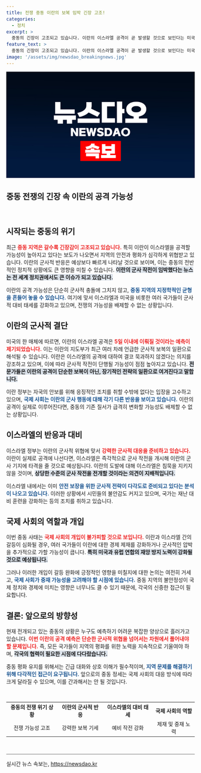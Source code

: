 ```yaml
---
title: 전쟁 중동 이란의 보복 임박 긴장 고조!
categories:
  - 정치
excerpt: >
  중동의 긴장이 고조되고 있습니다. 이란의 이스라엘 공격이 곧 발생할 것으로 보인다는 미국 매체의 보도가 전해졌습니다. 불안한 정세 속, 세계의 시선이 집중되고 있습니다.
feature_text: >
  중동의 긴장이 고조되고 있습니다. 이란의 이스라엘 공격이 곧 발생할 것으로 보인다는 미국 매체의 보도가 전해졌습니다. 불안한 정세 속, 세계의 시선이 집중되고 있습니다.
image: '/assets/img/newsdao_breakingnews.jpg'
---
```


<p><img src="/assets/img/newsdao_breakingnews.jpg" alt="ontimetimes 속보" /></p>

<h2 data-ke-size="size26">중동 전쟁의 긴장 속 이란의 공격 가능성</h2>

<p data-ke-size="size16">&nbsp;</p>

<h2 data-ke-size="size26">시작되는 중동의 위기</h2>

<p data-ke-size="size16">최근 <b><span style="color: #ee2323;">중동 지역은 갈수록 긴장감이 고조되고 있습니다.</span></b> 특히 이란이 이스라엘을 공격할 가능성이 높아지고 있다는 보도가 나오면서 지역의 안전과 평화가 심각하게 위협받고 있습니다. 이란의 군사적 반응은 예상보다 빠르게 나타날 것으로 보이며, 이는 중동의 전반적인 정치적 상황에도 큰 영향을 미칠 수 있습니다. <b><span style="background-color: #21538527;">이란의 군사 작전이 임박했다는 뉴스는 전 세계 정치권에서도 큰 이슈가 되고 있습니다.</span></b></p>

<p data-ke-size="size16">이란의 공격 가능성은 단순히 군사적 충돌에 그치지 않고, <b><span style="color: #1a5490;">중동 지역의 지정학적인 균형을 흔들어 놓을 수 있습니다.</span></b> 여기에 맞서 이스라엘과 미국을 비롯한 여러 국가들이 군사적 대비 태세를 강화하고 있으며, 전쟁의 가능성을 배제할 수 없는 상황입니다.</p>

<h2 data-ke-size="size26">이란의 군사적 결단</h2>

<p data-ke-size="size16">미국의 한 매체에 따르면, 이란의 이스라엘 공격은 <b><span style="color: #ee2323;">5일 이내에 이뤄질 것이라는 예측이 제기되었습니다.</span></b> 이는 이란의 지도부가 최근 여러 차례 언급한 군사적 보복의 일환으로 해석될 수 있습니다. 이란은 이스라엘의 공격에 대하여 결코 묵과하지 않겠다는 의지를 강조하고 있으며, 이에 따라 군사적 작전이 단행될 가능성이 점점 높아지고 있습니다. <b><span style="background-color: #21538527;">전문가들은 이란의 공격이 단순한 보복이 아닌, 장기적인 전략의 일환으로 여겨진다고 말합니다.</span></b></p>

<p data-ke-size="size16">이란 정부는 자국의 안보를 위해 응징적인 조치를 취할 수밖에 없다는 입장을 고수하고 있으며, <b><span style="color: #1a5490;">국제 사회는 이란의 군사 행동에 대해 각기 다른 반응을 보이고 있습니다.</span></b> 이란의 공격이 실제로 이루어진다면, 중동의 기존 질서가 급격히 변화할 가능성도 배제할 수 없는 상황입니다.</p>

<h2 data-ke-size="size26">이스라엘의 반응과 대비</h2>

<p data-ke-size="size16">이스라엘 정부는 이란의 군사적 위협에 맞서 <b><span style="color: #ee2323;">강력한 군사적 대응을 준비하고 있습니다.</span></b> 이란이 실제로 공격에 나선다면, 이스라엘은 즉각적으로 군사 작전을 개시해 이란의 군사 기지에 타격을 줄 것으로 예상됩니다. 이란의 도발에 대해 이스라엘은 침묵을 지키지 않을 것이며, <b><span style="background-color: #21538527;">상당한 수준의 군사 작전을 전개할 것이라는 의견이 지배적입니다.</span></b></p>

<p data-ke-size="size16">이스라엘 내에서는 이미 <b><span style="color: #1a5490;">안전 보장을 위한 군사적 전략이 다각도로 준비되고 있다는 분석이 나오고 있습니다.</span></b> 이러한 상황에서 시민들의 불안감도 커지고 있으며, 국가는 재난 대비 훈련을 강화하는 등의 조치를 취하고 있습니다.</p>

<h2 data-ke-size="size26">국제 사회의 역할과 개입</h2>

<p data-ke-size="size16">이번 중동 사태는 <b><span style="color: #ee2323;">국제 사회의 개입이 불가피할 것으로 보입니다.</span></b> 이란과 이스라엘 간의 갈등이 심화될 경우, 여러 국가들이 이란에 대한 경제 제재를 강화하거나 군사적인 압박을 추가적으로 가할 가능성이 큽니다. <b><span style="background-color: #21538527;">특히 미국과 유럽 연합의 재앙 방지 노력이 강화될 것으로 예상됩니다.</span></b></p>

<p data-ke-size="size16">그러나 이러한 개입이 갈등 완화에 긍정적인 영향을 미칠지에 대한 논의는 여전히 거세고, <b><span style="color: #1a5490;">국제 사회가 중재 가능성을 고려해야 할 시점에 있습니다.</span></b> 중동 지역의 불안정성이 국제 정치와 경제에 미치는 영향은 너무나도 클 수 있기 때문에, 각국의 신중한 접근이 필요합니다.</p>

<h2 data-ke-size="size26">결론: 앞으로의 방향성</h2>

<p data-ke-size="size16">현재 전개되고 있는 중동의 상황은 누구도 예측하기 어려운 복잡한 양상으로 흘러가고 있습니다. <b><span style="color: #ee2323;">이번 이란의 공격 예측은 단순한 군사적 위협을 넘어서는 차원에서 풀어내야 할 문제입니다.</span></b> 즉, 모든 국가들이 지역의 평화를 위한 노력을 지속적으로 기울여야 하며, <b><span style="background-color: #21538527;">각국의 협력이 필요한 시점에 다다랐습니다.</span></b></p>

<p data-ke-size="size16">중동 평화 유지를 위해서는 긴급 대화와 상호 이해가 필수적이며, <b><span style="color: #1a5490;">지역 문제를 해결하기 위해 다각적인 접근이 요구됩니다.</span></b> 앞으로의 중동 정세는 국제 사회의 대응 방식에 따라 크게 달라질 수 있으며, 이를 간과해서는 안 될 것입니다.</p>

<p data-ke-size="size16">&nbsp;</p>

<table style="width: 100%;">
  <tbody>
    <tr>
      <td style="text-align: center; height: 17px;"><b>중동의 전쟁 위기 상황</b></td>
      <td style="text-align: center; height: 17px;"><b>이란의 군사적 반응</b></td>
      <td style="text-align: center; height: 17px;"><b>이스라엘의 대비 태세</b></td>
      <td style="text-align: center; height: 17px;"><b>국제 사회의 역할</b></td>
    </tr>
    <tr>
      <td style="text-align: center; height: 17px;">전쟁 가능성 고조</td>
      <td style="text-align: center; height: 17px;">강력한 보복 기세</td>
      <td style="text-align: center; height: 17px;">예비 작전 강화</td>
      <td style="text-align: center; height: 17px;">제재 및 중재 노력</td>
    </tr>
  </tbody>
</table>

<p data-ke-size="size16">&nbsp;</p>

<p><hr style="height: 2px; background-color: #aaa;"></hr></p>
실시간 뉴스 속보는, <a href="https://newsdao.kr" rel="dofollow">https://newsdao.kr</a>


